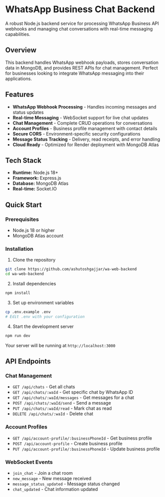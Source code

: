 # WhatsApp Business Chat Backend

A robust Node.js backend service for processing WhatsApp Business API webhooks and managing chat conversations with real-time messaging capabilities.

## Overview

This backend handles WhatsApp webhook payloads, stores conversation data in MongoDB, and provides REST APIs for chat management. Perfect for businesses looking to integrate WhatsApp messaging into their applications.

## Features

- **WhatsApp Webhook Processing** - Handles incoming messages and status updates
- **Real-time Messaging** - WebSocket support for live chat updates
- **Chat Management** - Complete CRUD operations for conversations
- **Account Profiles** - Business profile management with contact details
- **Secure CORS** - Environment-specific security configurations
- **Message Status Tracking** - Delivery, read receipts, and error handling
- **Cloud Ready** - Optimized for Render deployment with MongoDB Atlas


## Tech Stack

- **Runtime:** Node.js 18+
- **Framework:** Express.js
- **Database:** MongoDB Atlas
- **Real-time:** Socket.IO


## Quick Start

### Prerequisites

- Node.js 18 or higher
- MongoDB Atlas account
<!-- - WhatsApp Business API credentials -->


### Installation

1. Clone the repository
```bash
git clone https://github.com/ashutoshgajjar/wa-web-backend
cd wa-web-backend
```

2. Install dependencies
```bash
npm install
```

3. Set up environment variables
```bash
cp .env.example .env
# Edit .env with your configuration
```

4. Start the development server
```bash
npm run dev
```

Your server will be running at `http://localhost:3000`

## API Endpoints

### Chat Management

- `GET /api/chats` - Get all chats
- `GET /api/chats/:waId` - Get specific chat by WhatsApp ID
- `GET /api/chats/:waId/messages` - Get messages for a chat
- `POST /api/chats/:waId/send` - Send a message
- `PUT /api/chats/:waId/read` - Mark chat as read
- `DELETE /api/chats/:waId` - Delete chat


### Account Profiles

- `GET /api/account-profile/:businessPhoneId` - Get business profile
- `POST /api/account-profile` - Create business profile
- `PUT /api/account-profile/:businessPhoneId` - Update business profile


### WebSocket Events

- `join_chat` - Join a chat room
- `new_message` - New message received
- `message_status_updated` - Message status changed
- `chat_updated` - Chat information updated